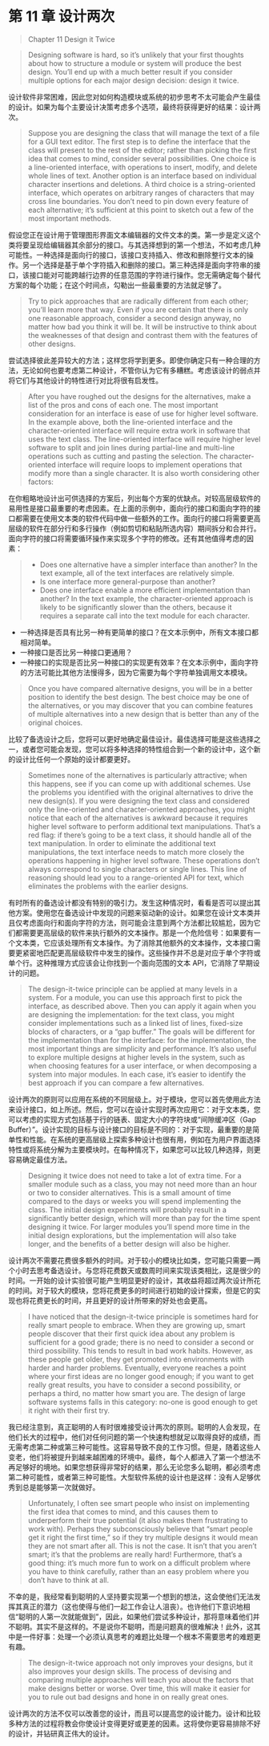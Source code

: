 # 第 11 章 设计两次

> Chapter 11 Design it Twice

> Designing software is hard, so it’s unlikely that your first thoughts about how to structure a module or system will produce the best design. You’ll end up with a much better result if you consider multiple options for each major design decision: design it twice.

设计软件非常困难，因此您对如何构造模块或系统的初步思考不太可能会产生最佳的设计。如果为每个主要设计决策考虑多个选项，最终将获得更好的结果：设计两次。

> Suppose you are designing the class that will manage the text of a file for a GUI text editor. The first step is to define the interface that the class will present to the rest of the editor; rather than picking the first idea that comes to mind, consider several possibilities. One choice is a line-oriented interface, with operations to insert, modify, and delete whole lines of text. Another option is an interface based on individual character insertions and deletions. A third choice is a string-oriented interface, which operates on arbitrary ranges of characters that may cross line boundaries. You don’t need to pin down every feature of each alternative; it’s sufficient at this point to sketch out a few of the most important methods.

假设您正在设计用于管理图形界面文本编辑器的文件文本的类。第一步是定义这个类将要呈现给编辑器其余部分的接口。与其选择想到的第一个想法，不如考虑几种可能性。一种选择是面向行的接口，该接口支持插入、修改和删除整行文本的操作。另一个选择是基于单个字符插入和删除的接口。第三种选择是面向字符串的接口，该接口能对可能跨越行边界的任意范围的字符进行操作。您无需确定每个替代方案的每个功能；在这个时间点，勾勒出一些最重要的方法就足够了。

> Try to pick approaches that are radically different from each other; you’ll learn more that way. Even if you are certain that there is only one reasonable approach, consider a second design anyway, no matter how bad you think it will be. It will be instructive to think about the weaknesses of that design and contrast them with the features of other designs.

尝试选择彼此差异较大的方法；这样您将学到更多。即使你确定只有一种合理的方法，无论如何也要考虑第二种设计，不管你认为它有多糟糕。考虑该设计的弱点并将它们与其他设计的特性进行对比将很有启发性。

> After you have roughed out the designs for the alternatives, make a list of the pros and cons of each one. The most important consideration for an interface is ease of use for higher level software. In the example above, both the line-oriented interface and the character-oriented interface will require extra work in software that uses the text class. The line-oriented interface will require higher level software to split and join lines during partial-line and multi-line operations such as cutting and pasting the selection. The character-oriented interface will require loops to implement operations that modify more than a single character. It is also worth considering other factors:

在你粗略地设计出可供选择的方案后，列出每个方案的优缺点。对较高层级软件的易用性是接口最重要的考虑因素。在上面的示例中，面向行的接口和面向字符的接口都需要在使用文本类的软件代码中做一些额外的工作。面向行的接口将需要更高层级的软件在部分行和多行操作（例如剪切和粘贴所选内容）期间拆分和合并行。面向字符的接口将需要循环操作来实现多个字符的修改。还有其他值得考虑的因素：

> - Does one alternative have a simpler interface than another? In the text example, all of the text interfaces are relatively simple.
> - Is one interface more general-purpose than another?
> - Does one interface enable a more efficient implementation than another? In the text example, the character-oriented approach is likely to be significantly slower than the others, because it requires a separate call into the text module for each character.

- 一种选择是否具有比另一种有更简单的接口？在文本示例中，所有文本接口都相对简单。
- 一种接口是否比另一种接口更通用？
- 一种接口的实现是否比另一种接口的实现更有效率？在文本示例中，面向字符的方法可能比其他方法慢得多，因为它需要为每个字符单独调用文本模块。

> Once you have compared alternative designs, you will be in a better position to identify the best design. The best choice may be one of the alternatives, or you may discover that you can combine features of multiple alternatives into a new design that is better than any of the original choices.

比较了备选设计之后，您将可以更好地确定最佳设计。最佳选择可能是这些选择之一，或者您可能会发现，您可以将多种选择的特性组合到一个新的设计中，这个新的设计比任何一个原始的设计都要更好。

> Sometimes none of the alternatives is particularly attractive; when this happens, see if you can come up with additional schemes. Use the problems you identified with the original alternatives to drive the new design(s). If you were designing the text class and considered only the line-oriented and character-oriented approaches, you might notice that each of the alternatives is awkward because it requires higher level software to perform additional text manipulations. That’s a red flag: if there’s going to be a text class, it should handle all of the text manipulation. In order to eliminate the additional text manipulations, the text interface needs to match more closely the operations happening in higher level software. These operations don’t always correspond to single characters or single lines. This line of reasoning should lead you to a range-oriented API for text, which eliminates the problems with the earlier designs.

有时所有的备选设计都没有特别的吸引力。发生这种情况时，看看是否可以提出其他方案。使用您在备选设计中发现的问题来驱动新的设计。如果您在设计文本类并且仅考虑面向行和面向字符的方法，则可能会注意到两个方法都比较尴尬，因为它们都需要更高层级的软件来执行额外的文本操作。那是一个危险信号：如果要有一个文本类，它应该处理所有文本操作。为了消除其他额外的文本操作，文本接口需要更紧密地匹配更高层级软件中发生的操作。这些操作并不总是对应于单个字符或单个行。这种推理方式应该会让你找到一个面向范围的文本 API，它消除了早期设计的问题。

> The design-it-twice principle can be applied at many levels in a system. For a module, you can use this approach first to pick the interface, as described above. Then you can apply it again when you are designing the implementation: for the text class, you might consider implementations such as a linked list of lines, fixed-size blocks of characters, or a “gap buffer.” The goals will be different for the implementation than for the interface: for the implementation, the most important things are simplicity and performance. It’s also useful to explore multiple designs at higher levels in the system, such as when choosing features for a user interface, or when decomposing a system into major modules. In each case, it’s easier to identify the best approach if you can compare a few alternatives.

设计两次的原则可以应用在系统的不同层级上。对于模块，您可以首先使用此方法来设计接口，如上所述。然后，您可以在设计实现时再次应用它：对于文本类，您可以考虑的实现方式包括基于行的链表、固定大小的字符块或“间隙缓冲区（Gap Buffer）”。设计实现的目标与设计接口的目标是不同的：对于实现，最重要的是简单性和性能。在系统的更高层级上探索多种设计也很有用，例如在为用户界面选择特性或将系统分解为主要模块时。在每种情况下，如果您可以比较几种选择，则更容易确定最佳方法。

> Designing it twice does not need to take a lot of extra time. For a smaller module such as a class, you may not need more than an hour or two to consider alternatives. This is a small amount of time compared to the days or weeks you will spend implementing the class. The initial design experiments will probably result in a significantly better design, which will more than pay for the time spent designing it twice. For larger modules you’ll spend more time in the initial design explorations, but the implementation will also take longer, and the benefits of a better design will also be higher.

设计两次不需要花费很多额外的时间。对于较小的模块比如类，您可能只需要一两个小时去思考备选设计。与您将花费数天或数周时间来实现该类相比，这是很少的时间。一开始的设计实验很可能产生明显更好的设计，其收益将超过两次设计所花的时间。对于较大的模块，您将花费更多的时间进行初始的设计探索，但是它的实现也将花费更长的时间，并且更好的设计所带来的好处也会更高。

> I have noticed that the design-it-twice principle is sometimes hard for really smart people to embrace. When they are growing up, smart people discover that their first quick idea about any problem is sufficient for a good grade; there is no need to consider a second or third possibility. This tends to result in bad work habits. However, as these people get older, they get promoted into environments with harder and harder problems. Eventually, everyone reaches a point where your first ideas are no longer good enough; if you want to get really great results, you have to consider a second possibility, or perhaps a third, no matter how smart you are. The design of large software systems falls in this category: no-one is good enough to get it right with their first try.

我已经注意到，真正聪明的人有时很难接受设计两次的原则。聪明的人会发现，在他们长大的过程中，他们对任何问题的第一个快速构想就足以取得良好的成绩，而无需考虑第二种或第三种可能性。这容易导致不良的工作习惯。但是，随着这些人变老，他们将被提升到越来越困难的环境中。最终，每个人都进入了第一个想法不再足够好的境地。如果您想获得非常好的结果，那么无论您多么聪明，都必须考虑第二种可能性，或者第三种可能性。大型软件系统的设计也是这样：没有人足够优秀到总是能够第一次就做好。

> Unfortunately, I often see smart people who insist on implementing the first idea that comes to mind, and this causes them to underperform their true potential (it also makes them frustrating to work with). Perhaps they subconsciously believe that “smart people get it right the first time,” so if they try multiple designs it would mean they are not smart after all. This is not the case. It isn’t that you aren’t smart; it’s that the problems are really hard! Furthermore, that’s a good thing: it’s much more fun to work on a difficult problem where you have to think carefully, rather than an easy problem where you don’t have to think at all.

不幸的是，我经常看到聪明的人坚持要实现第一个想到的想法，这会使他们无法发挥其真正的潜力（这也使得与他们一起工作会让人沮丧）。也许他们下意识地相信“聪明的人第一次就能做到”，因此，如果他们尝试多种设计，那将意味着他们并不聪明。其实不是这样的。不是说你不聪明，而是问题真的很难解决！此外，这其中是一件好事：处理一个必须认真思考的难题比处理一个根本不需要思考的难题更有趣。

> The design-it-twice approach not only improves your designs, but it also improves your design skills. The process of devising and comparing multiple approaches will teach you about the factors that make designs better or worse. Over time, this will make it easier for you to rule out bad designs and hone in on really great ones.

设计两次的方法不仅可以改善您的设计，而且可以提高您的设计能力。设计和比较多种方法的过程将教会你使设计变得更好或更差的因素。这将使你更容易排除不好的设计，并钻研真正伟大的设计。
